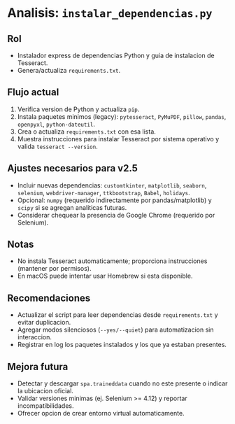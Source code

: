 # Analisis: `instalar_dependencias.py`

## Rol
- Instalador express de dependencias Python y guia de instalacion de Tesseract.
- Genera/actualiza `requirements.txt`.

## Flujo actual
1. Verifica version de Python y actualiza `pip`.
2. Instala paquetes minimos (legacy): `pytesseract`, `PyMuPDF`, `pillow`, `pandas`, `openpyxl`, `python-dateutil`.
3. Crea o actualiza `requirements.txt` con esa lista.
4. Muestra instrucciones para instalar Tesseract por sistema operativo y valida `tesseract --version`.

## Ajustes necesarios para v2.5
- Incluir nuevas dependencias: `customtkinter`, `matplotlib`, `seaborn`, `selenium`, `webdriver-manager`, `ttkbootstrap`, `Babel`, `holidays`.
- Opcional: `numpy` (requerido indirectamente por pandas/matplotlib) y `scipy` si se agregan analiticas futuras.
- Considerar chequear la presencia de Google Chrome (requerido por Selenium).

## Notas
- No instala Tesseract automaticamente; proporciona instrucciones (mantener por permisos).
- En macOS puede intentar usar Homebrew si esta disponible.

## Recomendaciones
- Actualizar el script para leer dependencias desde `requirements.txt` y evitar duplicacion.
- Agregar modos silenciosos (`--yes/--quiet`) para automatizacion sin interaccion.
- Registrar en log los paquetes instalados y los que ya estaban presentes.

## Mejora futura
- Detectar y descargar `spa.traineddata` cuando no este presente o indicar la ubicacion oficial.
- Validar versiones minimas (ej. Selenium >= 4.12) y reportar incompatibilidades.
- Ofrecer opcion de crear entorno virtual automaticamente.